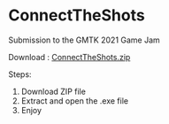 # ConnectTheShots
Submission to the GMTK 2021 Game Jam


Download : 
[ConnectTheShots.zip](https://github.com/iliur/ConnectTheShots/files/10610142/ConnectTheShots.zip)

Steps: 

1. Download ZIP file
2. Extract and open the .exe file
3. Enjoy

